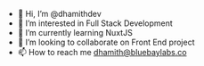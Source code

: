 - 👋 Hi, I’m @dhamithdev
- 👀 I’m interested in Full Stack Development
- 🌱 I’m currently learning NuxtJS
- 💞️ I’m looking to collaborate on Front End project
- 📫 How to reach me dhamith@bluebaylabs.co

<!---
dhamithdev/dhamithdev is a ✨ special ✨ repository because its `README.md` (this file) appears on your GitHub profile.
You can click the Preview link to take a look at your changes.
--->
